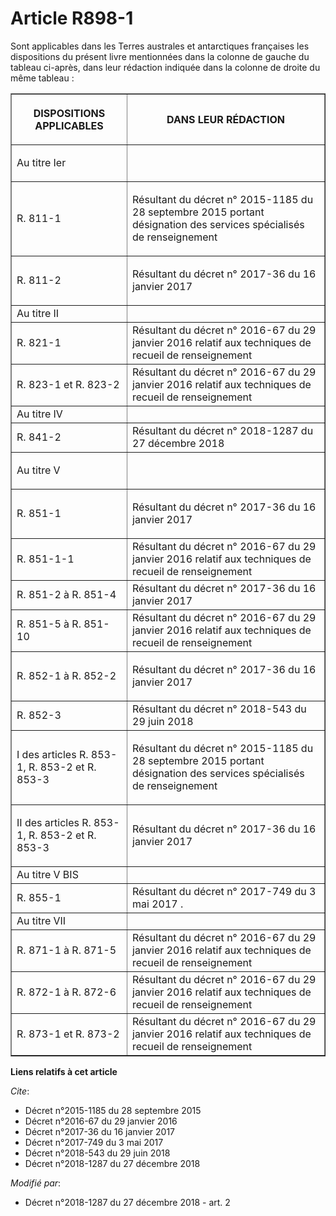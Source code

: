 # Article R898-1

Sont applicables dans les Terres australes et antarctiques françaises les dispositions du présent livre mentionnées dans la
colonne de gauche du tableau ci-après, dans leur rédaction indiquée dans la colonne de droite du même tableau :

<table border="1">
  <tbody>
    <tr>
      <th>

DISPOSITIONS APPLICABLES</th>
      <th>

DANS LEUR RÉDACTION</th>
    </tr>
    <tr>
      <td align="left">

Au titre Ier</td>
      <td align="left">
    </td></tr>
    <tr>
      <td align="left">

R. 811-1</td>
      <td>

Résultant du  décret n° 2015-1185 du 28 septembre 2015 portant désignation des services spécialisés de renseignement</td>
    </tr>
    <tr>
      <td align="left">

R. 811-2</td>
      <td>

Résultant du décret n° 2017-36 du 16 janvier 2017</td>
    </tr>
    <tr>
      <td>Au titre II</td>
      <td>
    </td></tr>
    <tr>
      <td>R. 821-1</td>
      <td>Résultant du  décret n° 2016-67 du 29 janvier 2016 relatif aux techniques de recueil de renseignement</td>
    </tr>
    <tr>
      <td>R. 823-1 et R. 823-2</td>
      <td>Résultant du  décret n° 2016-67 du 29 janvier 2016 relatif aux techniques de recueil de renseignement</td>
    </tr>
    <tr>
      <td>Au titre IV</td>
      <td>
    </td></tr>
    <tr>
      <td>R. 841-2</td>
      <td>Résultant du  décret n° 2018-1287 du 27 décembre 2018</td>
    </tr>
    <tr>
      <td align="left">

Au titre V</td>
      <td align="left">
    </td></tr>
    <tr>
      <td align="left">

R. 851-1</td>
      <td>

Résultant du décret n° 2017-36 du 16 janvier 2017</td>
    </tr>
    <tr>
      <td>R. 851-1-1</td>
      <td>Résultant du  décret n° 2016-67 du 29 janvier 2016 relatif aux techniques de recueil de renseignement</td>
    </tr>
    <tr>
      <td>R. 851-2 à R. 851-4</td>
      <td>Résultant du décret n° 2017-36 du 16 janvier 2017</td>
    </tr>
    <tr>
      <td>R. 851-5 à R. 851-10</td>
      <td>Résultant du  décret n° 2016-67 du 29 janvier 2016 relatif aux techniques de recueil de renseignement</td>
    </tr>
    <tr>
      <td align="left">

R. 852-1 à R. 852-2</td>
      <td>

Résultant du décret n° 2017-36 du 16 janvier 2017</td>
    </tr>
    <tr>
      <td align="left">R. 852-3</td>
      <td>Résultant du décret n° 2018-543 du 29 juin 2018</td>
    </tr>
    <tr>
      <td align="left">

I des articles R. 853-1, R. 853-2 et R. 853-3</td>
      <td>

Résultant du  décret n° 2015-1185 du 28 septembre 2015 portant désignation des services spécialisés de renseignement</td>
    </tr>
    <tr>
      <td align="left">

II des articles R. 853-1, R. 853-2 et R. 853-3</td>
      <td>

Résultant du décret n° 2017-36 du 16 janvier 2017</td>
    </tr>
    <tr>
      <td align="left">Au titre V BIS</td>
      <td>
    </td></tr>
    <tr>
      <td align="left">R. 855-1</td>
      <td>Résultant du  décret n° 2017-749 du 3 mai 2017 .</td>
    </tr>
    <tr>
      <td>Au titre VII</td>
      <td>
    </td></tr>
    <tr>
      <td>R. 871-1 à R. 871-5</td>
      <td>Résultant du  décret n° 2016-67 du 29 janvier 2016 relatif aux techniques de recueil de renseignement</td>
    </tr>
    <tr>
      <td>R. 872-1 à R. 872-6</td>
      <td>Résultant du décret n° 2016-67 du 29 janvier 2016 relatif aux techniques de recueil de renseignement</td>
    </tr>
    <tr>
      <td>R. 873-1 et R. 873-2</td>
      <td>Résultant du décret n° 2016-67 du 29 janvier 2016 relatif aux techniques de recueil de renseignement</td>
    </tr>
  </tbody>
</table>

**Liens relatifs à cet article**

_Cite_:

  - Décret n°2015-1185 du 28 septembre 2015
  - Décret n°2016-67 du 29 janvier 2016
  - Décret n°2017-36 du 16 janvier 2017
  - Décret n°2017-749 du 3 mai 2017
  - Décret n°2018-543 du 29 juin 2018
  - Décret n°2018-1287 du 27 décembre 2018

_Modifié par_:

  - Décret n°2018-1287 du 27 décembre 2018 - art. 2
